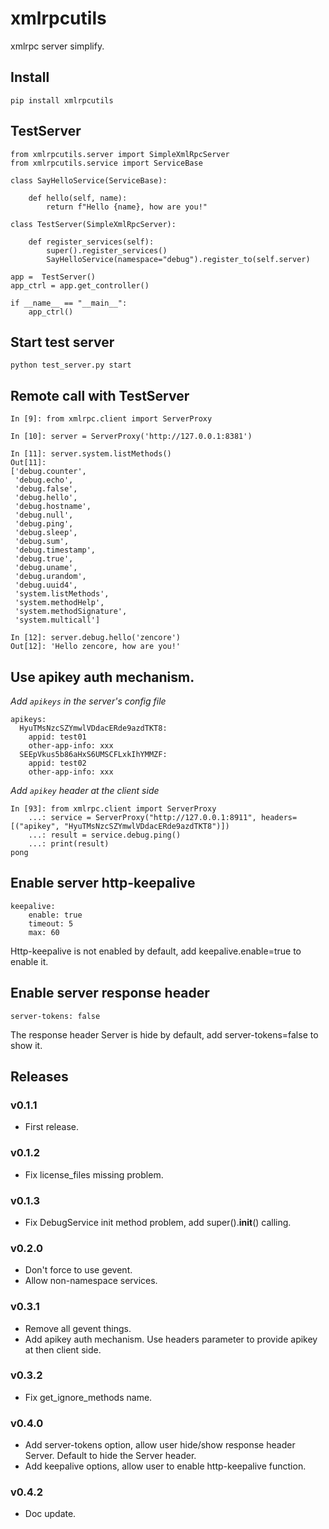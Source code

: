 # xmlrpcutils

xmlrpc server simplify.

## Install

```
pip install xmlrpcutils
```

## TestServer

```
from xmlrpcutils.server import SimpleXmlRpcServer
from xmlrpcutils.service import ServiceBase

class SayHelloService(ServiceBase):

    def hello(self, name):
        return f"Hello {name}, how are you!"

class TestServer(SimpleXmlRpcServer):
    
    def register_services(self):
        super().register_services()
        SayHelloService(namespace="debug").register_to(self.server)

app =  TestServer()
app_ctrl = app.get_controller()

if __name__ == "__main__":
    app_ctrl()

```
## Start test server

```
python test_server.py start
```

## Remote call with TestServer

```
In [9]: from xmlrpc.client import ServerProxy

In [10]: server = ServerProxy('http://127.0.0.1:8381')

In [11]: server.system.listMethods()
Out[11]:
['debug.counter',
 'debug.echo',
 'debug.false',
 'debug.hello',
 'debug.hostname',
 'debug.null',
 'debug.ping',
 'debug.sleep',
 'debug.sum',
 'debug.timestamp',
 'debug.true',
 'debug.uname',
 'debug.urandom',
 'debug.uuid4',
 'system.listMethods',
 'system.methodHelp',
 'system.methodSignature',
 'system.multicall']

In [12]: server.debug.hello('zencore')
Out[12]: 'Hello zencore, how are you!'
```


## Use apikey auth mechanism.

*Add `apikeys` in the server's config file*

```
apikeys:
  HyuTMsNzcSZYmwlVDdacERde9azdTKT8:
    appid: test01
    other-app-info: xxx
  SEEpVkus5b86aHxS6UMSCFLxkIhYMMZF:
    appid: test02
    other-app-info: xxx
```

*Add `apikey` header at the client side*

```
In [93]: from xmlrpc.client import ServerProxy
    ...: service = ServerProxy("http://127.0.0.1:8911", headers=[("apikey", "HyuTMsNzcSZYmwlVDdacERde9azdTKT8")])
    ...: result = service.debug.ping()
    ...: print(result)
pong
```

## Enable server http-keepalive

```
keepalive:
    enable: true
    timeout: 5
    max: 60
```

Http-keepalive is not enabled by default, add keepalive.enable=true to enable it.

## Enable server response header

```
server-tokens: false
```

The response header Server is hide by default, add server-tokens=false to show it.

## Releases

### v0.1.1

- First release.

### v0.1.2

- Fix license_files missing problem.

### v0.1.3

- Fix DebugService init method problem, add super().__init__() calling.

### v0.2.0

- Don't force to use gevent.
- Allow non-namespace services.

### v0.3.1

- Remove all gevent things.
- Add apikey auth mechanism. Use headers parameter to provide apikey at then client side.

### v0.3.2

- Fix get_ignore_methods name.

### v0.4.0

- Add server-tokens option, allow user hide/show response header Server. Default to hide the Server header.
- Add keepalive options, allow user to enable http-keepalive function.

### v0.4.2

- Doc update.
